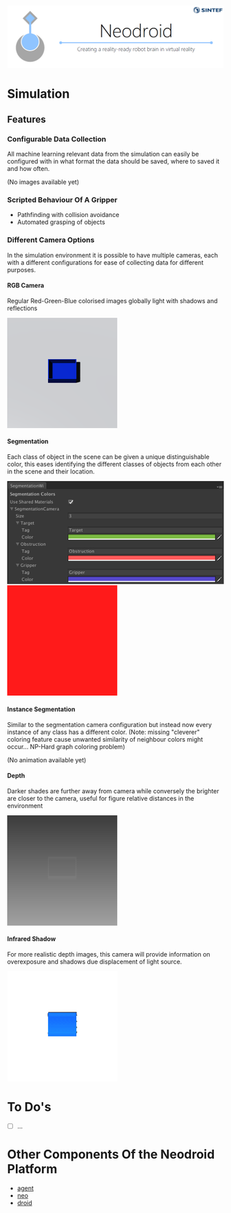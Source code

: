 ![neodroid](images/header.png)

# Simulation

## Features

### Configurable Data Collection 
All machine learning relevant data from the simulation can easily be configured with in what format the data should be saved, where to saved it and how often.

(No images available yet)

### Scripted Behaviour Of A Gripper
- Pathfinding with collision avoidance
- Automated grasping of objects

### Different Camera Options
In the simulation environment it is possible to have multiple cameras, each with a different configurations for ease of collecting data for different purposes.

#### RGB Camera 
Regular Red-Green-Blue colorised images globally light with shadows and reflections

![rgb](images/rgb.gif)

#### Segmentation
Each class of object in the scene can be given a unique distinguishable color, this eases identifying the different classes of objects from each other in the scene and their location.

![SegmentationWindow](images/segmentation.png)
![segmentation](images/segmentation.gif)

#### Instance Segmentation
Similar to the segmentation camera configuration but instead now every instance of any class has a different color. (Note: missing "cleverer" coloring feature cause unwanted similarity of neighbour colors might occur... NP-Hard graph coloring problem)

(No animation available yet)

#### Depth
Darker shades are further away from camera while conversely the brighter are closer to the camera, useful for figure relative distances in the environment

![depth](images/depth.gif)

#### Infrared Shadow
For more realistic depth images, this camera will provide information on overexposure and shadows due displacement of light source.

![infrared_shadow](images/infrared_shadow.gif)

# To Do's
- [ ] ...

# Other Components Of the Neodroid Platform

- [agent](https://github.com/sintefneodroid/agent)
- [neo](https://github.com/sintefneodroid/neo)
- [droid](https://github.com/sintefneodroid/droid)
